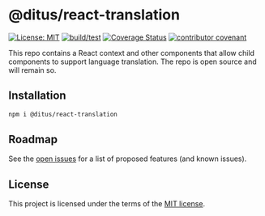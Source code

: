 # @ditus/react-translation

[![License: MIT](https://img.shields.io:/github/license/ditus-software/react-translation)](LICENSE.md)
[![build/test](https://github.com/ditus-software/react-translation/actions/workflows/node.js.yml/badge.svg?branch=main)](https://github.com/ditus-software/react-translation/actions/workflows/node.js.yml)
[![Coverage Status](https://coveralls.io/repos/github/ditus-software/react-translation/badge.svg?branch=main)](https://coveralls.io/github/ditus-software/react-translation?branch=main)
[![contributor covenant](https://img.shields.io/badge/Contributor%20Covenant-v2.0%20adopted-ff69b4.svg)](CODE-OF-CONDUCT.md)

This repo contains a React context and other components that allow child
components to support language translation. The repo is open source and will
remain so.

## Installation

```bash
npm i @ditus/react-translation
```

## Roadmap

See the [open issues](https://github.com/ditus-software/react-translation/issues)
for a list of proposed features (and known issues).

## License

This project is licensed under the terms of the [MIT license](LICENSE).

